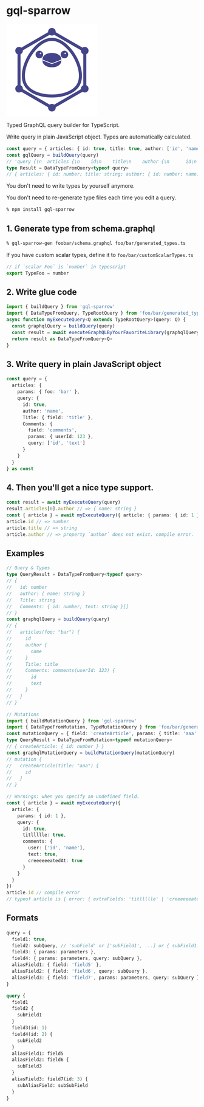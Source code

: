 # gql-sparrow
![logo](logo.svg)

Typed GraphQL query builder for TypeScript.

Write query in plain JavaScript object. Types are automatically calculated.

```ts
const query = { articles: { id: true, title: true, author: ['id', 'name'] } } as const
const gqlQuery = buildQuery(query)
// 'query {\n  articles {\n    id\n    title\n    author {\n      id\n      name\n    }\n  }\n}'
type Result = DataTypeFromQuery<typeof query>
// { articles: { id: number; title: string; author: { id: number; name: string } }[] }
```

You don't need to write types by yourself anymore.

You don't need to re-generate type files each time you edit a query.

```sh
% npm install gql-sparrow
```

## 1. Generate type from schema.graphql

```sh
% gql-sparrow-gen foobar/schema.graphql foo/bar/generated_types.ts
```

If you have custom scalar types, define it to `foo/bar/customScalarTypes.ts`
```ts
// if `scalar Foo` is `number` in typescript
export TypeFoo = number
```

## 2. Write glue code
```ts
import { buildQuery } from 'gql-sparrow'
import { DataTypeFromQuery, TypeRootQuery } from 'foo/bar/generated_types'
async function myExecuteQuery<Q extends TypeRootQuery>(query: Q) {
  const graphqlQuery = buildQuery(query)
  const result = await executeGraphQLByYourFavoriteLibrary(graphqlQuery)
  return result as DataTypeFromQuery<Q>
}
```

## 3. Write query in plain JavaScript object
```ts
const query = {
  articles: {
    params: { foo: 'bar' },
    query: {
      id: true,
      author: 'name',
      Title: { field: 'title' },
      Comments: {
        field: 'comments',
        params: { userId: 123 },
        query: ['id', 'text']
      }
    }
  }
} as const
```

## 4. Then you'll get a nice type support.
```ts
const result = await myExecuteQuery(query)
result.articles[0].author // => { name: string }
const { article } = await myExecuteQuery({ article: { params: { id: 1 }, query: ['id', 'title'] } })
article.id // => number
article.title // => string
article.author // => property `author` does not exist. compile error.
```

## Examples
```ts
// Query & Types
type QueryResult = DataTypeFromQuery<typeof query>
// {
//   id: number
//   author: { name: string }
//   Title: string
//   Comments: { id: number; text: string }[]
// }
const graphqlQuery = buildQuery(query)
// {
//   articles(foo: "bar") {
//     id
//     author {
//       name
//     }
//     Title: title
//     Comments: comments(userId: 123) {
//       id
//       text
//     }
//   }
// }
```

```ts
// Mutations
import { buildMutationQuery } from 'gql-sparrow'
import { DataTypeFromMutation, TypeMutationQuery } from 'foo/bar/generated_types'
const mutationQuery = { field: 'createArticle', params: { title: 'aaa' }, query: ['id'] }
type QueryResult = DataTypeFromMutation<typeof mutationQuery>
// { createArticle: { id: number } }
const graphqlMutationQuery = buildMutationQuery(mutationQuery)
// mutation {
//   createArticle(title: "aaa") {
//     id
//   }
// }
```

```ts
// Warnings: when you specify an undefined field.
const { article } = await myExecuteQuery({
  article: {
    params: { id: 1 },
    query: {
      id: true,
      titllllle: true,
      comments: {
        user: ['id', 'name'],
        text: true,
        creeeeeeatedAt: true
      }
    }
  }
})
article.id // compile error
// typeof article is { error: { extraFields: 'titllllle' | 'creeeeeeatedAt' } }
```

## Formats
```ts
query = {
  field1: true,
  field2: subQuery, // 'subField' or ['subField1', ...] or { subField1: subSubQuery, ... }
  field3: { params: parameters },
  field4: { params: parameters, query: subQuery },
  aliasField1: { field: 'field5' },
  aliasField2: { field: 'field6', query: subQuery },
  aliasField3: { field: 'field7', params: parameters, query: subQuery }
}
```

```graphql
query {
  field1
  field2 {
    subField1
  }
  field3(id: 1)
  field4(id: 2) {
    subField2
  }
  aliasField1: field5
  aliasField2: field6 {
    subField3
  }
  aliasField3: field7(id: 3) {
    subAliasField: subSubField
  }
}
```
